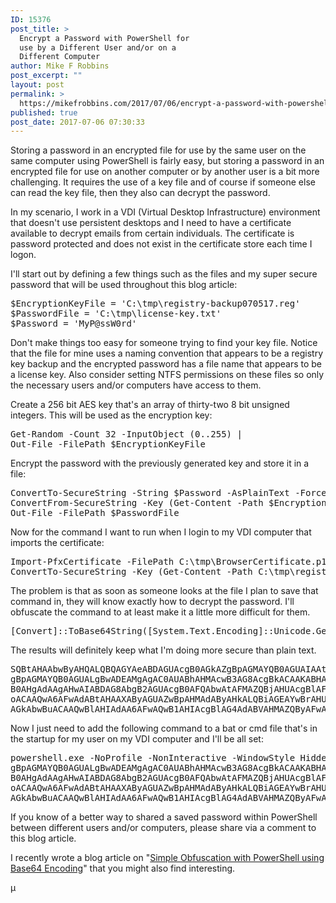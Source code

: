 ```yaml
---
ID: 15376
post_title: >
  Encrypt a Password with PowerShell for
  use by a Different User and/or on a
  Different Computer
author: Mike F Robbins
post_excerpt: ""
layout: post
permalink: >
  https://mikefrobbins.com/2017/07/06/encrypt-a-password-with-powershell-for-use-by-a-different-user-and-or-on-a-different-computer/
published: true
post_date: 2017-07-06 07:30:33
---
```

Storing a password in an encrypted file for use by the same user on the same computer using PowerShell is fairly easy, but storing a password in an encrypted file for use on another computer or by another user is a bit more challenging. It requires the use of a key file and of course if someone else can read the key file, then they also can decrypt the password.

In my scenario, I work in a VDI (Virtual Desktop Infrastructure) environment that doesn't use persistent desktops and I need to have a certificate available to decrypt emails from certain individuals. The certificate is password protected and does not exist in the certificate store each time I logon.

I'll start out by defining a few things such as the files and my super secure password that will be used throughout this blog article:
<pre class="lang:ps decode:true">$EncryptionKeyFile = 'C:\tmp\registry-backup070517.reg'
$PasswordFile = 'C:\tmp\license-key.txt'
$Password = 'MyP@ssW0rd'</pre>
Don't make things too easy for someone trying to find your key file. Notice that the file for mine uses a naming convention that appears to be a registry key backup and the encrypted password has a file name that appears to be a license key. Also consider setting NTFS permissions on these files so only the necessary users and/or computers have access to them.

Create a 256 bit AES key that's an array of thirty-two 8 bit unsigned integers. This will be used as the encryption key:
<pre class="lang:ps decode:true">Get-Random -Count 32 -InputObject (0..255) |
Out-File -FilePath $EncryptionKeyFile</pre>
Encrypt the password with the previously generated key and store it in a file:
<pre class="lang:ps decode:true ">ConvertTo-SecureString -String $Password -AsPlainText -Force |
ConvertFrom-SecureString -Key (Get-Content -Path $EncryptionKeyFile) |
Out-File -FilePath $PasswordFile</pre>
Now for the command I want to run when I login to my VDI computer that imports the certificate:
<pre class="lang:ps decode:true">Import-PfxCertificate -FilePath C:\tmp\BrowserCertificate.p12 -Password (Get-Content -Path C:\tmp\pass.txt |
ConvertTo-SecureString -Key (Get-Content -Path C:\tmp\registry-backup070517.key)) -CertStoreLocation Cert:\CurrentUser\My -Exportable</pre>
The problem is that as soon as someone looks at the file I plan to save that command in, they will know exactly how to decrypt the password. I'll obfuscate the command to at least make it a little more difficult for them.
<pre class="lang:ps decode:true">[Convert]::ToBase64String([System.Text.Encoding]::Unicode.GetBytes('Import-PfxCertificate -FilePath C:\tmp\BrowserCertificate.p12 -Password (Get-Content -Path C:\tmp\pass.txt | ConvertTo-SecureString -Key (Get-Content -Path C:\tmp\registry-backup070517.key)) -CertStoreLocation Cert:\CurrentUser\My -Exportable'))</pre>
The results will definitely keep what I'm doing more secure than plain text.
<pre class="lang:ps decode:true">SQBtAHAAbwByAHQALQBQAGYAeABDAGUAcgB0AGkAZgBpAGMAYQB0AGUAIAAtAEYAaQBsAGUAUABhAHQAaAAgAEMAOgBcAHQAbQBwAFwAQgByAG8AdwBzAGUAcgBDAGUAcgB0AGkAZ
gBpAGMAYQB0AGUALgBwADEAMgAgAC0AUABhAHMAcwB3AG8AcgBkACAAKABHAGUAdAAtAEMAbwBuAHQAZQBuAHQAIAAtAFAAYQB0AGgAIABDADoAXAB0AG0AcABcAHAAYQBzAHMALg
B0AHgAdAAgAHwAIABDAG8AbgB2AGUAcgB0AFQAbwAtAFMAZQBjAHUAcgBlAFMAdAByAGkAbgBnACAALQBLAGUAeQAgACgARwBlAHQALQBDAG8AbgB0AGUAbgB0ACAALQBQAGEAdAB
oACAAQwA6AFwAdABtAHAAXAByAGUAZwBpAHMAdAByAHkALQBiAGEAYwBrAHUAcAAwADcAMAA1ADEANwAuAGsAZQB5ACkAKQAgAC0AQwBlAHIAdABTAHQAbwByAGUATABvAGMAYQB0
AGkAbwBuACAAQwBlAHIAdAA6AFwAQwB1AHIAcgBlAG4AdABVAHMAZQByAFwATQB5ACAALQBFAHgAcABvAHIAdABhAGIAbABlAA==</pre>
Now I just need to add the following command to a bat or cmd file that's in the startup for my user on my VDI computer and I'll be all set:
<pre class="lang:ps decode:true ">powershell.exe -NoProfile -NonInteractive -WindowStyle Hidden -ExecutionPolicy Bypass -EncodedCommand SQBtAHAAbwByAHQALQBQAGYAeABDAGUAcgB0AGkAZgBpAGMAYQB0AGUAIAAtAEYAaQBsAGUAUABhAHQAaAAgAEMAOgBcAHQAbQBwAFwAQgByAG8AdwBzAGUAcgBDAGUAcgB0AGkAZ
gBpAGMAYQB0AGUALgBwADEAMgAgAC0AUABhAHMAcwB3AG8AcgBkACAAKABHAGUAdAAtAEMAbwBuAHQAZQBuAHQAIAAtAFAAYQB0AGgAIABDADoAXAB0AG0AcABcAHAAYQBzAHMALg
B0AHgAdAAgAHwAIABDAG8AbgB2AGUAcgB0AFQAbwAtAFMAZQBjAHUAcgBlAFMAdAByAGkAbgBnACAALQBLAGUAeQAgACgARwBlAHQALQBDAG8AbgB0AGUAbgB0ACAALQBQAGEAdAB
oACAAQwA6AFwAdABtAHAAXAByAGUAZwBpAHMAdAByAHkALQBiAGEAYwBrAHUAcAAwADcAMAA1ADEANwAuAGsAZQB5ACkAKQAgAC0AQwBlAHIAdABTAHQAbwByAGUATABvAGMAYQB0
AGkAbwBuACAAQwBlAHIAdAA6AFwAQwB1AHIAcgBlAG4AdABVAHMAZQByAFwATQB5ACAALQBFAHgAcABvAHIAdABhAGIAbABlAA==</pre>
If you know of a better way to shared a saved password within PowerShell between different users and/or computers, please share via a comment to this blog article.

I recently wrote a blog article on "<a href="http://mikefrobbins.com/2017/06/15/simple-obfuscation-with-powershell-using-base64-encoding/" target="_blank" rel="noopener">Simple Obfuscation with PowerShell using Base64 Encoding</a>" that you might also find interesting.

µ